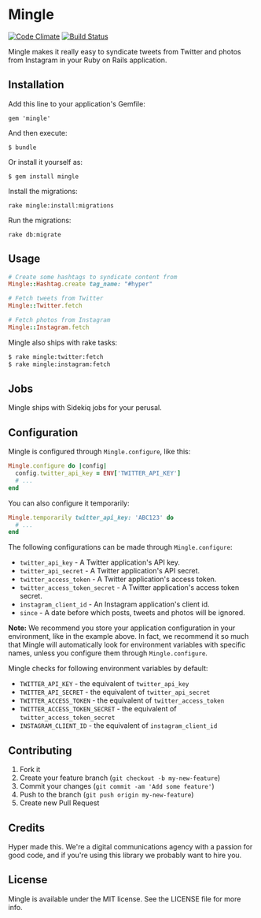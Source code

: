 # Mingle

[![Code Climate](https://codeclimate.com/github/hyperoslo/mingle.png)](https://codeclimate.com/github/hyperoslo/mingle)
[![Build Status](https://travis-ci.org/hyperoslo/mingle.png)](https://travis-ci.org/hyperoslo/mingle)

Mingle makes it really easy to syndicate tweets from Twitter and photos from Instagram
in your Ruby on Rails application.

## Installation

Add this line to your application's Gemfile:

    gem 'mingle'

And then execute:

    $ bundle

Or install it yourself as:

    $ gem install mingle

Install the migrations:

    rake mingle:install:migrations
    
Run the migrations:

    rake db:migrate

## Usage

```ruby
# Create some hashtags to syndicate content from
Mingle::Hashtag.create tag_name: "#hyper"

# Fetch tweets from Twitter
Mingle::Twitter.fetch

# Fetch photos from Instagram
Mingle::Instagram.fetch
```

Mingle also ships with rake tasks:

```bash
$ rake mingle:twitter:fetch
$ rake mingle:instagram:fetch
```

## Jobs

Mingle ships with Sidekiq jobs for your perusal.

## Configuration

Mingle is configured through `Mingle.configure`, like this:

```ruby
Mingle.configure do |config|
  config.twitter_api_key = ENV['TWITTER_API_KEY']
  # ...
end
```

You can also configure it temporarily:

```ruby
Mingle.temporarily twitter_api_key: 'ABC123' do
  # ...
end
```

The following configurations can be made through `Mingle.configure`:

* `twitter_api_key` - A Twitter application's API key.
* `twitter_api_secret` - A Twitter application's API secret.
* `twitter_access_token` - A Twitter application's access token.
* `twitter_access_token_secret` - A Twitter application's access token secret.
* `instagram_client_id` - An Instagram application's client id.
* `since` - A date before which posts, tweets and photos will be ignored.

**Note:** We recommend you store your application configuration in your
environment, like in the example above. In fact, we recommend it so much that
Mingle will automatically look for environment variables with specific names,
unless you configure them through `Mingle.configure`.

Mingle checks for following environment variables by default:

* `TWITTER_API_KEY` - the equivalent of `twitter_api_key`
* `TWITTER_API_SECRET` - the equivalent of `twitter_api_secret`
* `TWITTER_ACCESS_TOKEN` - the equivalent of `twitter_access_token`
* `TWITTER_ACCESS_TOKEN_SECRET` - the equivalent of `twitter_access_token_secret`
* `INSTAGRAM_CLIENT_ID` - the equivalent of `instagram_client_id`

## Contributing

1. Fork it
2. Create your feature branch (`git checkout -b my-new-feature`)
3. Commit your changes (`git commit -am 'Add some feature'`)
4. Push to the branch (`git push origin my-new-feature`)
5. Create new Pull Request

## Credits

Hyper made this. We're a digital communications agency with a passion for good code,
and if you're using this library we probably want to hire you.


## License

Mingle is available under the MIT license. See the LICENSE file for more info.

